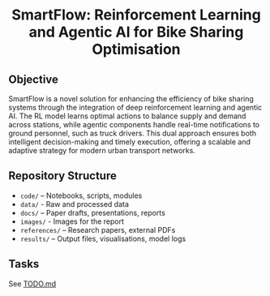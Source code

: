 # <p align="center">SmartFlow: Reinforcement Learning and Agentic AI for Bike Sharing Optimisation</p>

## Objective
SmartFlow is a novel solution for enhancing the efficiency of bike sharing systems through the integration of deep 
reinforcement learning and agentic AI. The RL model learns optimal actions to balance supply and demand across stations, 
while agentic components handle real-time notifications to ground personnel, such as truck drivers. This dual approach 
ensures both intelligent decision-making and timely execution, offering a scalable and adaptive strategy for modern 
urban transport networks.

## Repository Structure
- `code/` – Notebooks, scripts, modules
- `data/` - Raw and processed data
- `docs/` – Paper drafts, presentations, reports
- `images/` - Images for the report
- `references/` – Research papers, external PDFs
- `results/` – Output files, visualisations, model logs

## Tasks
See [TODO.md](TODO.md)
